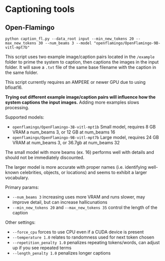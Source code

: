 # Captioning tools

## Open-Flamingo

`python caption_fl.py --data_root input --min_new_tokens 20 --max_new_tokens 30 --num_beams 3 --model "openflamingo/OpenFlamingo-9B-vitl-mpt7b"`

This script uses two example image/caption pairs located in the `/example` folder to prime the system to caption, then captions the images in the input folder. It will save a `.txt` file of the same base filename with the caption in the same folder. 

This script currently requires an AMPERE or newer GPU due to using bfloat16. 

**Trying out different example image/caption pairs will influence how the system captions the input images.** Adding more examples slows processing. 

Supported models:

* `openflamingo/OpenFlamingo-3B-vitl-mpt1b` Small model, requires 8 GB VRAM a num_beams 3, or 12 GB at num_beams 16
* `openflamingo/OpenFlamingo-9B-vitl-mpt7b` Large model, requires 24 GB VRAM at num_beams 3, or 36.7gb at num_beams 32

The small model with more beams (ex. 16) performs well with details and should not be immediately discounted. 

The larger model is more accurate with proper names (i.e. identifying well-known celebrities, objects, or locations) and seems to exhibit a larger vocabulary.

Primary params:

* `--num_beams 3` increasing uses more VRAM and runs slower, may improve detail, but can increase hallicunations
* `--min_new_tokens 20` and `--max_new_tokens 35` control the length of the caption

Other settings:

* `--force_cpu` forces to use CPU even if a CUDA device is present
* `--temperature 1.0` relates to randomness used for next token chosen
* `--repetition_penalty 1.0` penalizes repeating tokens/words, can adjust up if you see repeated terms
* `--length_penalty 1.0` penalizes longer captions
